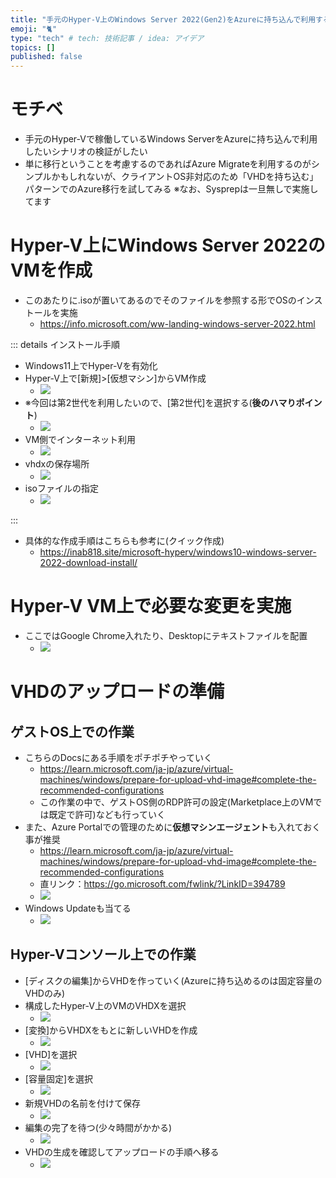```yaml
---
title: "手元のHyper-V上のWindows Server 2022(Gen2)をAzureに持ち込んで利用する"
emoji: "🐈"
type: "tech" # tech: 技術記事 / idea: アイデア
topics: []
published: false
---
```

# モチベ
- 手元のHyper-Vで稼働しているWindows ServerをAzureに持ち込んで利用したいシナリオの検証がしたい
- 単に移行ということを考慮するのであればAzure Migrateを利用するのがシンプルかもしれないが、クライアントOS非対応のため「VHDを持ち込む」パターンでのAzure移行を試してみる
※なお、Sysprepは一旦無しで実施してます

# Hyper-V上にWindows Server 2022のVMを作成
- このあたりに.isoが置いてあるのでそのファイルを参照する形でOSのインストールを実施
    - https://info.microsoft.com/ww-landing-windows-server-2022.html

::: details インストール手順
- Windows11上でHyper-Vを有効化
- Hyper-V上で[新規]>[仮想マシン]からVM作成
    - ![](/images/20230531-vhdfromlocal/01.png)
- ※今回は第2世代を利用したいので、[第2世代]を選択する(**後のハマりポイント**)
    - ![](/images/20230531-vhdfromlocal/02.png)
- VM側でインターネット利用
    - ![](/images/20230531-vhdfromlocal/03.png)
- vhdxの保存場所
    - ![](/images/20230531-vhdfromlocal/04.png)
- isoファイルの指定
    - ![](/images/20230531-vhdfromlocal/05.png)


::: 

- 具体的な作成手順はこちらも参考に(クイック作成)
    - https://inab818.site/microsoft-hyperv/windows10-windows-server-2022-download-install/


# Hyper-V VM上で必要な変更を実施
- ここではGoogle Chrome入れたり、Desktopにテキストファイルを配置
    - ![](/images/20230531-vhdfromlocal/06.png)

# VHDのアップロードの準備
## ゲストOS上での作業
- こちらのDocsにある手順をポチポチやっていく
    - https://learn.microsoft.com/ja-jp/azure/virtual-machines/windows/prepare-for-upload-vhd-image#complete-the-recommended-configurations
    - この作業の中で、ゲストOS側のRDP許可の設定(Marketplace上のVMでは既定で許可)なども行っていく
- また、Azure Portalでの管理のために**仮想マシンエージェント**も入れておく事が推奨
    - https://learn.microsoft.com/ja-jp/azure/virtual-machines/windows/prepare-for-upload-vhd-image#complete-the-recommended-configurations
    - 直リンク：https://go.microsoft.com/fwlink/?LinkID=394789
    - ![](/images/20230531-vhdfromlocal/07.png)
- Windows Updateも当てる
    - ![](/images/20230531-vhdfromlocal/08.png)

## Hyper-Vコンソール上での作業
- [ディスクの編集]からVHDを作っていく(Azureに持ち込めるのは固定容量のVHDのみ)
- 構成したHyper-V上のVMのVHDXを選択
    - ![](/images/20230531-vhdfromlocal/09.png)
- [変換]からVHDXをもとに新しいVHDを作成
    - ![](/images/20230531-vhdfromlocal/10.png)
- [VHD]を選択
    - ![](/images/20230531-vhdfromlocal/11.png)
- [容量固定]を選択
    - ![](/images/20230531-vhdfromlocal/12.png)
- 新規VHDの名前を付けて保存
    - ![](/images/20230531-vhdfromlocal/13.png)
- 編集の完了を待つ(少々時間がかかる)
    - ![](/images/20230531-vhdfromlocal/14.png)
- VHDの生成を確認してアップロードの手順へ移る
    - ![](/images/20230531-vhdfromlocal/15.png)





